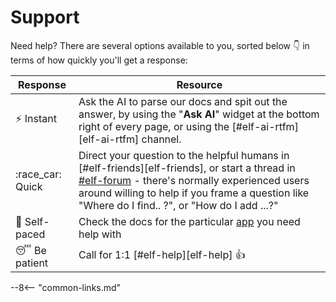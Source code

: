 # Support

Need help? There are several options available to you, sorted below :point_down: in terms of how quickly you'll get a response:

Response | Resource
---------|----------
:zap: Instant | Ask the AI to parse our docs and spit out the answer, by using the "**Ask AI**" widget at the bottom right of every page, or using the [#elf-ai-rtfm][elf-ai-rtfm] channel.
:race_car: Quick | Direct your question to the helpful humans in [#elf-friends][elf-friends], or start a thread in [#elf-forum](https://discord.com/channels/396055506072109067/1119489053927145472) - there's normally experienced users around willing to help if you frame a question like "Where do I find.. ?", or "How do I add ...?"
:book: Self-paced | Check the docs for the particular [app](/apps/) you need help with
:sleeping: Be patient | Call for 1:1 [#elf-help][elf-help] :thumbsup:

--8<-- "common-links.md"